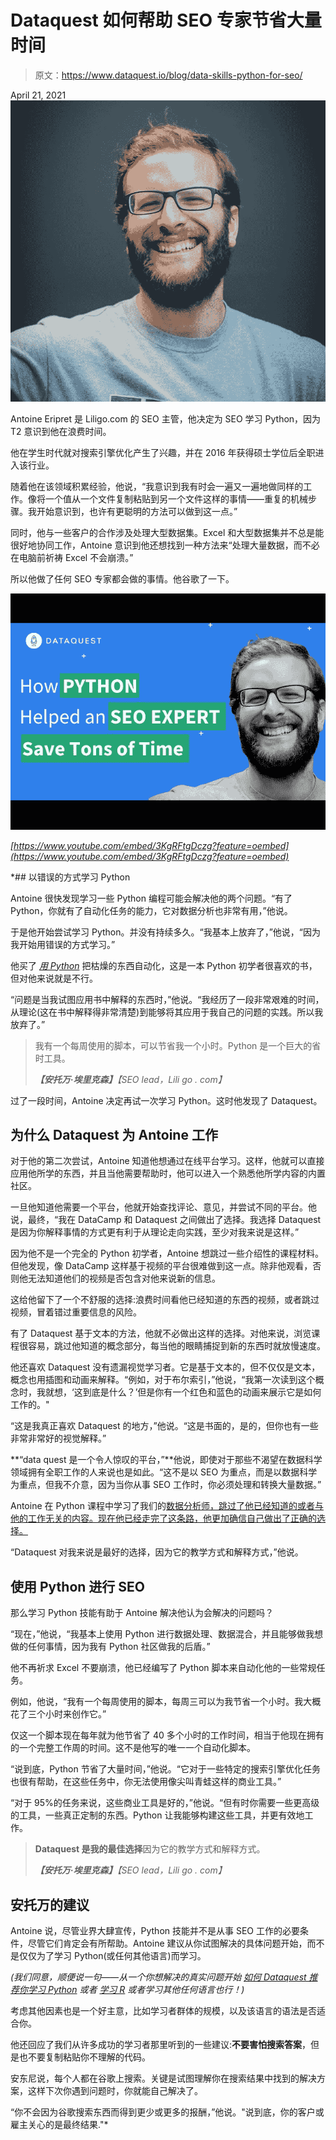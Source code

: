 # Dataquest 如何帮助 SEO 专家节省大量时间

> 原文：<https://www.dataquest.io/blog/data-skills-python-for-seo/>

April 21, 2021![Antoine uses Python for SEO](img/991602e7e22d0f89ddbc33e1ff0b937c.png)

Antoine Eripret 是 Liligo.com 的 SEO 主管，他决定为 SEO 学习 Python，因为 T2 意识到他在浪费时间。

他在学生时代就对搜索引擎优化产生了兴趣，并在 2016 年获得硕士学位后全职进入该行业。

随着他在该领域积累经验，他说，“我意识到我有时会一遍又一遍地做同样的工作。像将一个值从一个文件复制粘贴到另一个文件这样的事情——重复的机械步骤。我开始意识到，也许有更聪明的方法可以做到这一点。”

同时，他与一些客户的合作涉及处理大型数据集。Excel 和大型数据集并不总是能很好地协同工作，Antoine 意识到他还想找到一种方法来“处理大量数据，而不必在电脑前祈祷 Excel 不会崩溃。”

所以他做了任何 SEO 专家都会做的事情。他谷歌了一下。

![YouTube video player for 3KgRFtgDczg](img/98542960a5d015d3eeec2765119c60e0.png)

*[https://www.youtube.com/embed/3KgRFtgDczg?feature=oembed](https://www.youtube.com/embed/3KgRFtgDczg?feature=oembed)*

 *## 以错误的方式学习 Python

Antoine 很快发现学习一些 Python 编程可能会解决他的两个问题。“有了 Python，你就有了自动化任务的能力，它对数据分析也非常有用，”他说。

于是他开始尝试学习 Python。并没有持续多久。“我基本上放弃了，”他说，“因为我开始用错误的方式学习。”

他买了 [*用 Python*](https://automatetheboringstuff.com/) 把枯燥的东西自动化，这是一本 Python 初学者很喜欢的书，但对他来说就是不行。

“问题是当我试图应用书中解释的东西时，”他说。“我经历了一段非常艰难的时间，从理论(这在书中解释得非常清楚)到能够将其应用于我自己的问题的实践。所以我放弃了。”

> 我有一个每周使用的脚本，可以节省我一个小时。Python 是一个巨大的省时工具。
> 
> ***【安托万·埃里克森】**【SEO lead，Lili go . com】*

过了一段时间，Antoine 决定再试一次学习 Python。这时他发现了 Dataquest。

## 为什么 Dataquest 为 Antoine 工作

对于他的第二次尝试，Antoine 知道他想通过在线平台学习。这样，他就可以直接应用他所学的东西，并且当他需要帮助时，他可以进入一个熟悉他所学内容的内置社区。

一旦他知道他需要一个平台，他就开始查找评论、意见，并尝试不同的平台。他说，最终，“我在 DataCamp 和 Dataquest 之间做出了选择。我选择 Dataquest 是因为你解释事情的方式更有利于从理论走向实践，至少对我来说是这样。”

因为他不是一个完全的 Python 初学者，Antoine 想跳过一些介绍性的课程材料。但他发现，像 DataCamp 这样基于视频的平台很难做到这一点。除非他观看，否则他无法知道他们的视频是否包含对他来说新的信息。

这给他留下了一个不舒服的选择:浪费时间看他已经知道的东西的视频，或者跳过视频，冒着错过重要信息的风险。

有了 Dataquest 基于文本的方法，他就不必做出这样的选择。对他来说，浏览课程很容易，跳过他知道的概念部分，每当他的眼睛捕捉到新的东西时就放慢速度。

他还喜欢 Dataquest 没有遗漏视觉学习者。它是基于文本的，但不仅仅是文本，概念也用插图和动画来解释。“例如，对于布尔索引，”他说，“我第一次读到这个概念时，我就想，‘这到底是什么？’但是你有一个红色和蓝色的动画来展示它是如何工作的。"

“这是我真正喜欢 Dataquest 的地方，”他说。“这是书面的，是的，但你也有一些非常非常好的视觉解释。”

**“data quest 是一个令人惊叹的平台，”**他说，即使对于那些不渴望在数据科学领域拥有全职工作的人来说也是如此。“这不是以 SEO 为重点，而是以数据科学为重点，但我不介意，因为当你从事 SEO 工作时，你必须处理和转换大量数据。”

Antoine 在 Python 课程中学习了我们的[数据分析师，跳过了他已经知道的或者与他的工作无关的内容。现在他已经走完了这条路，他更加确信自己做出了正确的选择。](https://www.dataquest.io/path/data-analyst/)

“Dataquest 对我来说是最好的选择，因为它的教学方式和解释方式，”他说。

## 使用 Python 进行 SEO

那么学习 Python 技能有助于 Antoine 解决他认为会解决的问题吗？

“现在，”他说，“我基本上使用 Python 进行数据处理、数据混合，并且能够做我想做的任何事情，因为我有 Python 社区做我的后盾。”

他不再祈求 Excel 不要崩溃，他已经编写了 Python 脚本来自动化他的一些常规任务。

例如，他说，“我有一个每周使用的脚本，每周三可以为我节省一个小时。我大概花了三个小时来创作它。”

仅这一个脚本现在每年就为他节省了 40 多个小时的工作时间，相当于他现在拥有的一个完整工作周的时间。这不是他写的唯一一个自动化脚本。

“说到底，Python 节省了大量时间，”他说。“它对于一些特定的搜索引擎优化任务也很有帮助，在这些任务中，你无法使用像尖叫青蛙这样的商业工具。”

“对于 95%的任务来说，这些商业工具是好的，”他说。“但有时你需要一些更高级的工具，一些真正定制的东西。Python 让我能够构建这些工具，并更有效地工作。

> **Dataquest 是我的最佳选择**因为它的教学方式和解释方式。
> 
> ***【安托万·埃里克森】**【SEO lead，Lili go . com】*

## 安托万的建议

Antoine 说，尽管业界大肆宣传，Python 技能并不是从事 SEO 工作的必要条件，尽管它们肯定会有所帮助。Antoine 建议从你试图解决的具体问题开始，而不是仅仅为了学习 Python(或任何其他语言)而学习。

*(我们同意，顺便说一句——从一个你想解决的真实问题开始* [*如何 Dataquest 推荐你学习 Python*](https://www.dataquest.io/blog/learn-python-the-right-way/) *或者* [*学习 R*](https://www.dataquest.io/blog/learn-r-for-data-science/) *或者学习其他任何语言也行！)*

考虑其他因素也是一个好主意，比如学习者群体的规模，以及该语言的语法是否适合你。

他还回应了我们从许多成功的学习者那里听到的一些建议:**不要害怕搜索答案**，但是也不要复制粘贴你不理解的代码。

安东尼说，每个人都在谷歌上搜索。关键是试图理解你在搜索结果中找到的解决方案，这样下次你遇到问题时，你就能自己解决了。

“你不会因为谷歌搜索东西而得到更少或更多的报酬，”他说。"说到底，你的客户或雇主关心的是最终结果."*